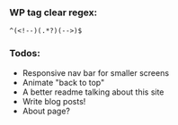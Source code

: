 ### WP tag clear regex:
`^(<!--)(.*?)(-->)$`

### Todos:
- Responsive nav bar for smaller screens
- Animate "back to top"
- A better readme talking about this site
- Write blog posts!
- About page?
